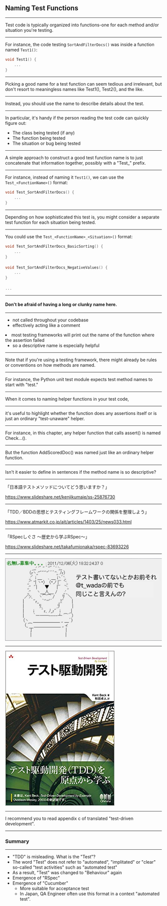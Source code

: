<!-- classes: title -->

## Naming Test Functions

---

Test code is typically organized into functions-one for each method and/or situation you're testing.

<!-- note
テストする関数や状況に応じてひとまとめにするよ
-->
---

For instance, the code testing `SortAndFilterDocs()` was inside a function named `Test1()`:


```cpp
void Test1() {
    ...
}
```

---

Picking a good name for a test function can seem tedious and irrelevant, but don't resort to meaningless names like Test1(), Test2(), and the like.

<!-- note
手抜くなよ
-->

---

Instead, you should use the name to describe details about the test.

<!-- note
テストの内容を表した名前をつけなはれ
-->

---

In particular, it's handy if the person reading the test code can quickly figure out:

* The class being tested (if any)
* The function being tested
* The situation or bug being tested

<!-- note
これらがあると助かるよきっと
-->

---

A simple approach to construct a good test function name is to just concatenate that information together, possibly with a "Test_" prefix.

<!-- note
Test_プレフィックスつけるっていうやつ
-->

---

For instance, instead of naming it `Test1()`, we can use the `Test_<FunctionName>()` format:

```cpp
void Test_SortAndFilterDocs() {
    ...
}
```

---

Depending on how sophisticated this test is, you might consider a separate test function for each situation being tested.

<!-- note
状況に応じて分割しろ
-->

---

You could use the `Test_<FunctionName>_<Situation>()` format:

```cpp
void Test_SortAndFilterDocs_BasicSorting() {
    ...
}

void Test_SortAndFilterDocs_NegativeValues() {
    ...
}

...
```

---

#### Don't be afraid of having a long or clunky name here.

---

* not called throughout your codebase
* effectively acting like a comment
<li style={{color: "var(--color-js)"}}>
most testing frameworks will print out the name of the function where the assertion failed
  <ul><li>so a descriptive name is especially helpful</li></ul>
</li>

<!-- note
実際に呼ばれるわけじゃないし、コメントのように振る舞うし、大抵のテスティングフレームワークはメソッド名表示してくれるし
-->

---

Note that if you're using a testing framework, there might already be rules or conventions on how methods are named.

---

For instance, the Python unit test module expects test method names to start with "test."

---

When it comes to naming helper functions in your test code,

<!-- note
テスト用のヘルパーなのかもっと一般的なヘルパーなのか分かるようにしておけよ
-->

---

it's useful to highlight whether the function does any assertions itself or is just an ordinary "test-unaware" helper.

---

For instance, in this chapter, any helper function that calls assert() is named Check...().

---

But the function AddScoredDoc() was named just like an ordinary helper function.

---

<!-- classes: reference -->

Isn't it easier to define in sentences if the method name is so descriptive?

---

<!-- classes: reference -->

「日本語テストメソッドについてどう思いますか？」

https://www.slideshare.net/kenjikumaie/ss-25876730

---

<!-- classes: reference -->

「TDD／BDDの思想とテスティングフレームワークの関係を整理しよう」

https://www.atmarkit.co.jp/ait/articles/1403/25/news033.html

---

<!-- classes: reference -->

「RSpecしぐさ 〜歴史から学ぶRSpec〜」

https://www.slideshare.net/takafumionaka/rspec-83693226

---

<!-- classes: reference -->

<img src="../images/t_wada-stand.png" />

---

<!-- classes: reference -->

<img src="../images/tdd.jpg" />

---

<!-- classes: reference -->

I recommend you to read appendix c of translated "test-driven development".

---

<!-- classes: reference -->

### Summary

---

<!-- classes: reference -->

* "TDD" is misleading. What is the "Test"?
 * The word "Test" does not refer to "automated", "implitated" or "clear" so-called "test activities" such as "automated test"
* As a result, "Test" was changed to "Behaviour" again
* Emergence of "RSpec"
* Emergence of "Cucumber"
  * More suitable for acceptance test
  * In Japan, QA Engineer often use this format in a context "automated test".
